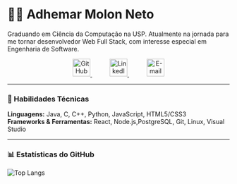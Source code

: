 # 👨‍💻 Adhemar Molon Neto

Graduando em Ciência da Computação na USP. Atualmente na jornada para me tornar desenvolvedor Web Full Stack, com interesse especial em Engenharia de Software.

<p align="center">
  <a href="https://github.com/AdhemarMolon" target="_blank" style="margin-right: 20px;">
    <img src="https://skillicons.dev/icons?i=github" width="40" alt="GitHub"/>
  </a>
  <a href="https://www.linkedin.com/in/adhemar-molon-neto-6b5647268/" target="_blank" style="margin: 0 20px;">
    <img src="https://skillicons.dev/icons?i=linkedin" width="40" alt="LinkedIn"/>
  </a>
  <a href="mailto:adhemarmolon@usp.br" style="margin-left: 20px;">
    <img src="https://skillicons.dev/icons?i=gmail" width="40" alt="E-mail"/>
  </a>
</p>

---

### 🚀 Habilidades Técnicas

**Linguagens:** Java, C, C++, Python, JavaScript, HTML5/CSS3  
**Frameworks & Ferramentas:** React, Node.js,PostgreSQL, Git, Linux, Visual Studio  

---

### 📊 Estatísticas do GitHub


![Top Langs](https://github-readme-stats.vercel.app/api/top-langs/?username=AdhemarMolon&layout=compact&theme=solarized-light)

